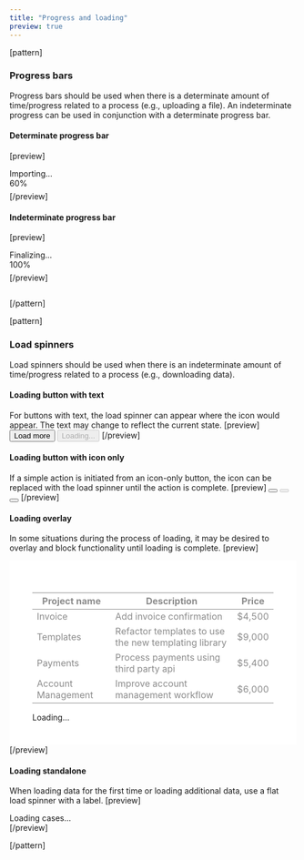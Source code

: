 ```yaml
---
title: "Progress and loading"
preview: true
---
```


[pattern]
### Progress bars

Progress bars should be used when there is a determinate amount of time/progress related to a process (e.g., uploading a file). An indeterminate progress can be used in conjunction with a determinate progress bar.

#### Determinate progress bar
[preview]
<div style="max-width: 200px;">
    <div style="margin-bottom: 6px;" class="clearfix">
        <div class="pull-left">Importing...</div>
        <span id="exampleProgressBarValue" class="pull-right text-muted">60%</span>
    </div>
    <div class="progress">
      <div id="exampleProgressBar" class="progress-bar" role="progressbar" aria-valuenow="60" aria-valuemin="0" aria-valuemax="100" style="width: 60%;">
      </div>
    </div>
</div>
[/preview]

#### Indeterminate progress bar
[preview]
<div style="max-width: 200px;">
    <div style="margin-bottom: 6px;" class="clearfix">
        <div class="pull-left">Finalizing...</div>
        <span class="pull-right text-muted">100%</span>
    </div>
    <div class="progress">
      <div class="progress-bar progress-bar-striped active" role="progressbar" aria-valuenow="100" aria-valuemin="0" aria-valuemax="100" style="width: 100%;">
      </div>
    </div>
</div>
[/preview]

```html

```
[/pattern]

[pattern]
### Load spinners

Load spinners should be used when there is an indeterminate amount of time/progress related to a process (e.g., downloading data).

#### Loading button with text
For buttons with text, the load spinner can appear where the icon would appear. The text may change to reflect the current state.
[preview]
<button class="btn btn-default">Load more</button>
<button class="btn btn-default" disabled><i class="loading-icon"></i>Loading...</button>
[/preview]

#### Loading button with icon only
If a simple action is initiated from an icon-only button, the icon can be replaced with the load spinner until the action is complete.
[preview]
<button class="btn btn-default btn-icon-only"><i class="fa fa-star-o"></i></button>
<button class="btn btn-default btn-icon-only loading-background" disabled><i class="fa fa-star-o"></i></button>
<button class="btn btn-default btn-icon-only"><i class="fa fa-star"></i></button>
[/preview]

#### Loading overlay
In some situations during the process of loading, it may be desired to overlay and block functionality until loading is complete.
[preview]
<div style="position: relative; padding: 40px; background: #fff;">
    <table class="table table-inverse" style="opacity: .5;">
        <thead>
            <tr>
                <th>Project name</th>
                <th>Description</th>
                <th>Price</th>
            </tr>
        </thead>
        <tbody>
            <tr>
                <td>Invoice</td>
                <td><span >Add invoice confirmation</span></td>
                <td><span >$4,500</span></td>
            </tr>
            <tr>
                <td>Templates</td>
                <td><span >Refactor templates to use the new templating library</span></td>
                <td><span >$9,000</span></td>
            </tr>
            <tr>
                <td>Payments</td>
                <td><span >Process payments using third party api</span></td>
                <td><span >$5,400</span></td>
            </tr>
            <tr>
                <td>Account Management</td>
                <td><span >Improve account management workflow</span></td>
                <td><span >$6,000</span></td>
            </tr>
        </tbody>
    </table>
    <div class="loading-overlay">
        <i class="loading-icon"></i><div>Loading...</div>
    </div>
</div>
[/preview]


#### Loading standalone
When loading data for the first time or loading additional data, use a flat load spinner with a label.
[preview]
<div class="loading">
    <i class="loading-icon"></i>
</div>
<div class="text-center  text-muted">Loading cases...</div>
[/preview]

[/pattern]

